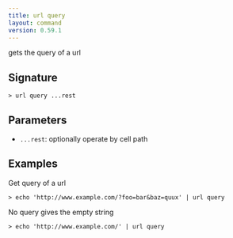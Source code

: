 ```yaml
---
title: url query
layout: command
version: 0.59.1
---
```


gets the query of a url

## Signature

```> url query ...rest```

## Parameters

 -  `...rest`: optionally operate by cell path

## Examples

Get query of a url
```shell
> echo 'http://www.example.com/?foo=bar&baz=quux' | url query
```

No query gives the empty string
```shell
> echo 'http://www.example.com/' | url query
```
